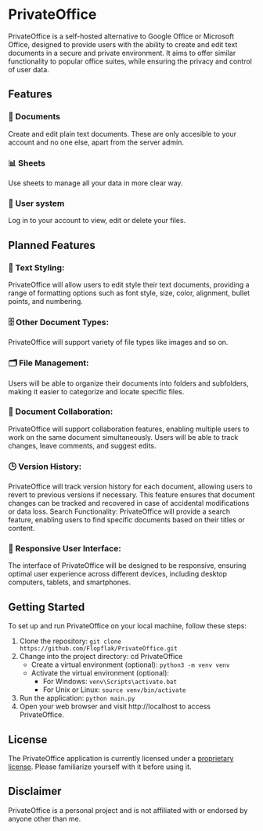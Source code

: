 # PrivateOffice

PrivateOffice is a self-hosted alternative to Google Office or Microsoft Office, designed to provide users with the ability to create and edit text documents in a secure and private environment. It aims to offer similar functionality to popular office suites, while ensuring the privacy and control of user data.

## Features 
### 📝 Documents
Create and edit plain text documents. These are only accesible to your account and no one else, apart from the server admin.
### 📊 Sheets
Use sheets to manage all your data in more clear way.
### 👥 User system
Log in to your account to view, edit or delete your files.

## Planned Features
### 📝 Text Styling: 
PrivateOffice will allow users to edit style their text documents, providing a range of formatting options such as font style, size, color, alignment, bullet points, and numbering.

### 🗄️ Other Document Types:
PrivateOffice will support variety of file types like images and so on.

### 🗂️ File Management: 
Users will be able to organize their documents into folders and subfolders, making it easier to categorize and locate specific files.

### 👥 Document Collaboration: 
PrivateOffice will support collaboration features, enabling multiple users to work on the same document simultaneously. Users will be able to track changes, leave comments, and suggest edits.

### 🕒 Version History: 
PrivateOffice will track version history for each document, allowing users to revert to previous versions if necessary. This feature ensures that document changes can be tracked and recovered in case of accidental modifications or data loss.
Search Functionality: PrivateOffice will provide a search feature, enabling users to find specific documents based on their titles or content.

### 📱 Responsive User Interface: 
The interface of PrivateOffice will be designed to be responsive, ensuring optimal user experience across different devices, including desktop computers, tablets, and smartphones.

## Getting Started

To set up and run PrivateOffice on your local machine, follow these steps:

1. Clone the repository: ``` git clone https://github.com/Flopflak/PrivateOffice.git ```
2. Change into the project directory: cd PrivateOffice
    * Create a virtual environment (optional): ``` python3 -m venv venv ```
    * Activate the virtual environment (optional):
        - For Windows: ``` venv\Scripts\activate.bat ```
        - For Unix or Linux: ``` source venv/bin/activate ```
3. Run the application: ``` python main.py ```
4. Open your web browser and visit http://localhost to access PrivateOffice.

## License

The PrivateOffice application is currently licensed under a [proprietary license](https://raw.githubusercontent.com/Flopflak/PrivateOffice/main/LICENCE). Please familiarize yourself with it before using it.

## Disclaimer

PrivateOffice is a personal project and is not affiliated with or endorsed by anyone other than me.
